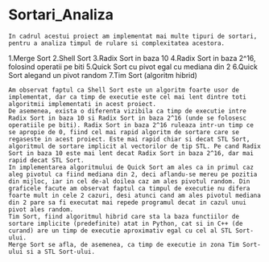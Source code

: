 # Sortari_Analiza

    In cadrul acestui proiect am implementat mai multe tipuri de sortari, pentru a analiza timpul de rulare si complexitatea acestora.
1.Merge Sort 
2.Shell Sort 
3.Radix Sort in baza 10
4.Radix Sort in baza 2^16, folosind operatii pe biti
5.Quick Sort cu pivot egal cu mediana din 2
6.Quick Sort alegand un pivot random
7.Tim Sort (algoritm hibrid)

    Am observat faptul ca Shell Sort este un algoritm foarte usor de implementat, dar ca timp de executie este cel mai lent dintre toti algoritmii implementati in acest proiect.
    De asemenea, exista o diferenta vizibila ca timp de executie intre Radix Sort in baza 10 si Radix Sort in baza 2^16 (unde se folosesc operatiile pe biti). Radix Sort in baza 2^16 ruleaza intr-un timp ce se apropie de 0, fiind cel mai rapid algoritm de sortare care se regaseste in acest proiect. Este mai rapid chiar si decat STL Sort, algoritmul de sortare implicit al vectorilor de tip STL. Pe cand Radix Sort in baza 10 este mai lent decat Radix Sort in baza 2^16, dar mai rapid decat STL Sort.
    In implementarea algoritmului de Quick Sort am ales ca in primul caz aleg pivotul ca fiind mediana din 2, deci aflandu-se mereu pe pozitia din mijloc, iar in cel de-al doilea caz am ales pivotul random. Din graficele facute am observat faptul ca timpul de executie nu difera foarte mult in cele 2 cazuri, desi atunci cand am ales pivotul mediana din 2 pare sa fi executat mai repede programul decat in cazul unui pivot ales random.
    Tim Sort, fiind algoritmul hibrid care sta la baza functiilor de sortare implicite (predefinite) atat in Python, cat si in C++ (de curand) are un timp de executie aproximativ egal cu cel al STL Sort-ului.
    Merge Sort se afla, de asemenea, ca timp de executie in zona Tim Sort-ului si a STL Sort-ului.
